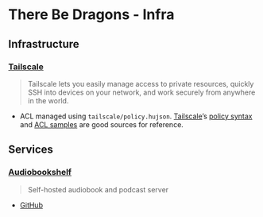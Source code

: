# There Be Dragons - Infra

## Infrastructure

### [Tailscale][]

> Tailscale lets you easily manage access to private resources, quickly SSH into devices on your network, and work securely from anywhere in the world.

- ACL managed using `tailscale/policy.hujson`. [Tailscale][]’s [policy syntax][] and [ACL samples][] are good sources for reference.

## Services

### [Audiobookshelf][]

> Self-hosted audiobook and podcast server

- [GitHub][GitHub: Audiobookshelf]

[ACL samples]: <https://tailscale.com/kb/1192/acl-samples/>
[Audiobookshelf]: <https://www.audiobookshelf.org>
[GitHub: Audiobookshelf]: <https://github.com/advplyr/audiobookshelf>
[policy syntax]: <https://tailscale.com/kb/1018/acls/#tailscale-policy-syntax>
[Tailscale]: <https://tailscale.com>